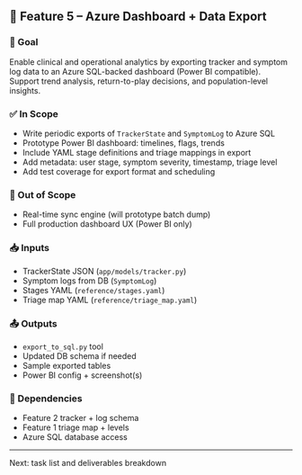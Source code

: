 ## 🧭 Feature 5 – Azure Dashboard + Data Export

### 🎯 Goal
Enable clinical and operational analytics by exporting tracker and symptom log data to an Azure SQL-backed dashboard (Power BI compatible). Support trend analysis, return-to-play decisions, and population-level insights.

### ✅ In Scope
- Write periodic exports of `TrackerState` and `SymptomLog` to Azure SQL
- Prototype Power BI dashboard: timelines, flags, trends
- Include YAML stage definitions and triage mappings in export
- Add metadata: user stage, symptom severity, timestamp, triage level
- Add test coverage for export format and scheduling

### 🚫 Out of Scope
- Real-time sync engine (will prototype batch dump)
- Full production dashboard UX (Power BI only)

### 📥 Inputs
- TrackerState JSON (`app/models/tracker.py`)
- Symptom logs from DB (`SymptomLog`)
- Stages YAML (`reference/stages.yaml`)
- Triage map YAML (`reference/triage_map.yaml`)

### 📤 Outputs
- `export_to_sql.py` tool
- Updated DB schema if needed
- Sample exported tables
- Power BI config + screenshot(s)

### 🔗 Dependencies
- Feature 2 tracker + log schema
- Feature 1 triage map + levels
- Azure SQL database access

---

Next: task list and deliverables breakdown